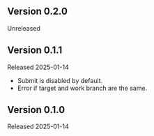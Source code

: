 ## Version 0.2.0

Unreleased

## Version 0.1.1

Released 2025-01-14

- Submit is disabled by default.
- Error if target and work branch are the same.

## Version 0.1.0

Released 2025-01-14
